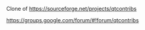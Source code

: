 Clone of https://sourceforge.net/projects/qtcontribs


https://groups.google.com/forum/#!forum/qtcontribs
